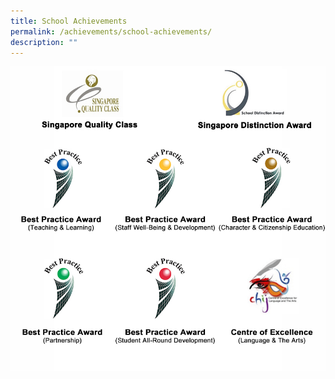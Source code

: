 ```yaml
---
title: School Achievements
permalink: /achievements/school-achievements/
description: ""
---
```

![](/images/Achievements/achievement.jpg)